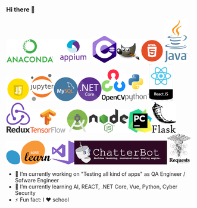 ### Hi there 👋

![](https://raw.githubusercontent.com/georgecristian97/Logo/main/logo/Anaconda-Logo.png)![](https://raw.githubusercontent.com/georgecristian97/Logo/main/logo/appium-logo.png)![](https://raw.githubusercontent.com/georgecristian97/Logo/main/logo/c-sharp-logo.png)![](https://raw.githubusercontent.com/georgecristian97/Logo/main/logo/gimp-logo.png)![](https://raw.githubusercontent.com/georgecristian97/Logo/main/logo/html-logo.png)![](https://raw.githubusercontent.com/georgecristian97/Logo/main/logo/java-logo.png)![](https://raw.githubusercontent.com/georgecristian97/Logo/main/logo/js-logo.png)![](https://raw.githubusercontent.com/georgecristian97/Logo/main/logo/jupyter-logo.png)![](https://raw.githubusercontent.com/georgecristian97/Logo/main/logo/mysql-logo.png)![](https://raw.githubusercontent.com/georgecristian97/Logo/main/logo/NET_Core-Logo.png)![](https://raw.githubusercontent.com/georgecristian97/Logo/main/logo/OpenCV-logo.png)![](https://raw.githubusercontent.com/georgecristian97/Logo/main/logo/python-logo.png)![](https://raw.githubusercontent.com/georgecristian97/Logo/main/logo/react-logo.png)![](https://raw.githubusercontent.com/georgecristian97/Logo/main/logo/redux-logo.png)![](https://raw.githubusercontent.com/georgecristian97/Logo/main/logo/tensorflow-logo.png)![](https://raw.githubusercontent.com/georgecristian97/Logo/main/logo/androidstudio-logo.png)![](https://raw.githubusercontent.com/georgecristian97/Logo/main/logo/nodejs-logo.png)![](https://raw.githubusercontent.com/georgecristian97/Logo/main/logo/pycharm-logo.png)![](https://raw.githubusercontent.com/georgecristian97/Logo/main/logo/flask-logo.png)![](https://raw.githubusercontent.com/georgecristian97/Logo/main/logo/scikit-logo.png)![](https://raw.githubusercontent.com/georgecristian97/Logo/main/logo/visualstudio-logo.png)![](https://raw.githubusercontent.com/georgecristian97/Logo/main/logo/chatterbot-logo.png)![](https://raw.githubusercontent.com/georgecristian97/Logo/main/logo/pythonRequests-logo.png)

- 🔭 I’m currently working on "Testing all kind of apps" as QA Engineer / Sofware Engineer
- 🌱 I’m currently learning AI, REACT, .NET Core, Vue, Python, Cyber Security
- ⚡ Fun fact: I :heart:   school
<!--
**georgecristian97/georgecristian97** is a ✨ _special_ ✨ repository because its `README.md` (this file) appears on your GitHub profile.

Here are some ideas to get you started:

- 🔭 I’m currently working on ...
- 🌱 I’m currently learning 
- 👯 I’m looking to collaborate on ...
- 🤔 I’m looking for help with AI
- 💬 Ask me about ...
- 📫 How to reach me: ...
- 😄 Pronouns: ...
- ⚡ Fun fact: I :heart: School
-->
